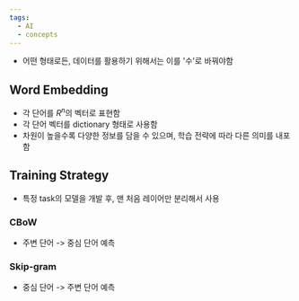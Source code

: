 ```yaml
---
tags:
  - AI
  - concepts
---
```

- 어떤 형태로든, 데이터를 활용하기 위해서는 이를 '수'로 바꿔야함
## Word Embedding
- 각 단어를 $R^n$의 벡터로 표현함
- 각 단어 벡터를 dictionary 형태로 사용함
- 차원이 높을수록 다양한 정보를 담을 수 있으며, 학습 전략에 따라 다른 의미를 내포함

## Training Strategy
- 특정 task의 모델을 개발 후, 맨 처음 레이어만 분리해서 사용
### CBoW
- 주변 단어 -> 중심 단어 예측
### Skip-gram
- 중심 단어 -> 주변 단어 예측